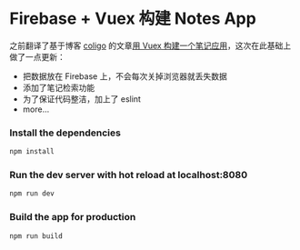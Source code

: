 # Firebase + Vuex 构建 Notes App

之前翻译了基于博客 [coligo](http://coligo.io/learn-vuex-by-building-notes-app/) 的文章[用 Vuex 构建一个笔记应用](https://segmentfault.com/a/1190000005015164)，这次在此基础上做了一点更新：

* 把数据放在 Firebase 上，不会每次关掉浏览器就丢失数据
* 添加了笔记检索功能
* 为了保证代码整洁，加上了 eslint
* more...

### Install the dependencies

```bash
npm install
```

### Run the dev server with hot reload at localhost:8080

```bash
npm run dev
```

### Build the app for production

```bash
npm run build
```
